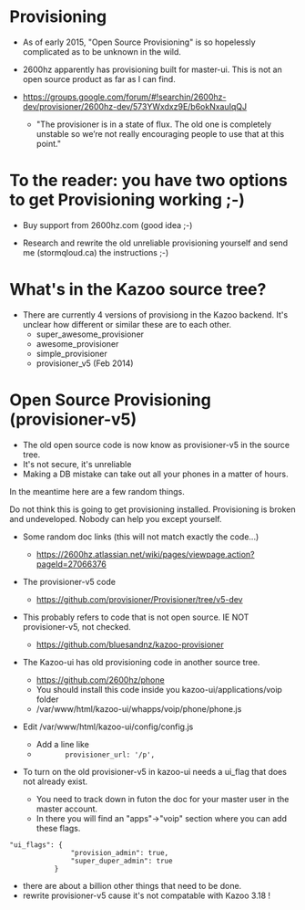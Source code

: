 # Provisioning

* As of early 2015, "Open Source Provisioning" is so hopelessly complicated as to be unknown in the wild.  
* 2600hz apparently has provisioning built for master-ui.  This is not an open source product as far as I can find.

* https://groups.google.com/forum/#!searchin/2600hz-dev/provisioner/2600hz-dev/573YWxdxz9E/b6okNxauIqQJ
  * "The provisioner is in a state of flux. The old one is completely unstable so we’re not really encouraging people to use that at this point." 

# To the reader: you have two options to get Provisioning working ;-)  

* Buy support from 2600hz.com (good idea ;-)

* Research and rewrite the old unreliable provisioning yourself and send me (stormqloud.ca) the instructions ;-)

# What's in the Kazoo source tree?
* There are currently 4 versions of provisiong in the Kazoo backend.  It's unclear how different or similar these are to each other.
  * super_awesome_provisioner
  * awesome_provisioner
  * simple_provisioner
  * provisioner_v5 (Feb 2014)


# Open Source Provisioning (provisioner-v5)
* The old open source code is now know as provisioner-v5 in the source tree.
* It's not secure, it's unreliable
* Making a DB mistake can take out all your phones in a matter of hours.

In the meantime here are a few random things.

Do not think this is going to get provisioning installed.  Provisioning is broken and undeveloped.  Nobody can help you except yourself.

* Some random doc links (this will not match exactly the code...)
  * https://2600hz.atlassian.net/wiki/pages/viewpage.action?pageId=27066376

* The provisioner-v5 code
  * https://github.com/provisioner/Provisioner/tree/v5-dev

* This probably refers to code that is not open source.  IE  NOT provisioner-v5, not checked.
  * https://github.com/bluesandnz/kazoo-provisioner
* The Kazoo-ui has old provisioning code in another source tree. 
  * https://github.com/2600hz/phone
  * You should install this code inside you kazoo-ui/applications/voip folder
  * /var/www/html/kazoo-ui/whapps/voip/phone/phone.js
 
* Edit /var/www/html/kazoo-ui/config/config.js 
  * Add a line like 
  * ```        provisioner_url: '/p', ```
 
* To turn on the old provisioner-v5 in kazoo-ui needs a ui_flag that does not already exist.
  * You need to track down in futon the doc for your master user in the master account.
  * In there you will find an "apps"->"voip" section where you can add these flags.

```
"ui_flags": {
               "provision_admin": true,
               "super_duper_admin": true
           }
```

  * there are about a billion other things that need to be done.
  * rewrite provisioner-v5 cause it's not compatable with Kazoo 3.18 !
